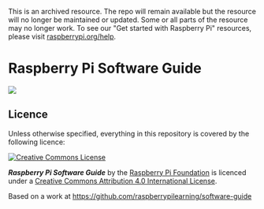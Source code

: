 This is an archived resource. The repo will remain available but the resource will no longer be maintained or updated. Some or all parts of the resource may no longer work. To see our "Get started with Raspberry Pi" resources, please visit [raspberrypi.org/help](https://raspberrypi.org/help).

# Raspberry Pi Software Guide

![](cover.png)

## Licence

Unless otherwise specified, everything in this repository is covered by the following licence:

[![Creative Commons License](http://i.creativecommons.org/l/by-sa/4.0/88x31.png)](http://creativecommons.org/licenses/by-sa/4.0/)

***Raspberry Pi Software Guide*** by the [Raspberry Pi Foundation](http://www.raspberrypi.org) is licenced under a [Creative Commons Attribution 4.0 International License](http://creativecommons.org/licenses/by-sa/4.0/).

Based on a work at https://github.com/raspberrypilearning/software-guide
